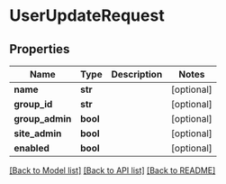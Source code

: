 # UserUpdateRequest


## Properties
Name | Type | Description | Notes
------------ | ------------- | ------------- | -------------
**name** | **str** |  | [optional] 
**group_id** | **str** |  | [optional] 
**group_admin** | **bool** |  | [optional] 
**site_admin** | **bool** |  | [optional] 
**enabled** | **bool** |  | [optional] 

[[Back to Model list]](../README.md#documentation-for-models) [[Back to API list]](../README.md#documentation-for-api-endpoints) [[Back to README]](../README.md)


